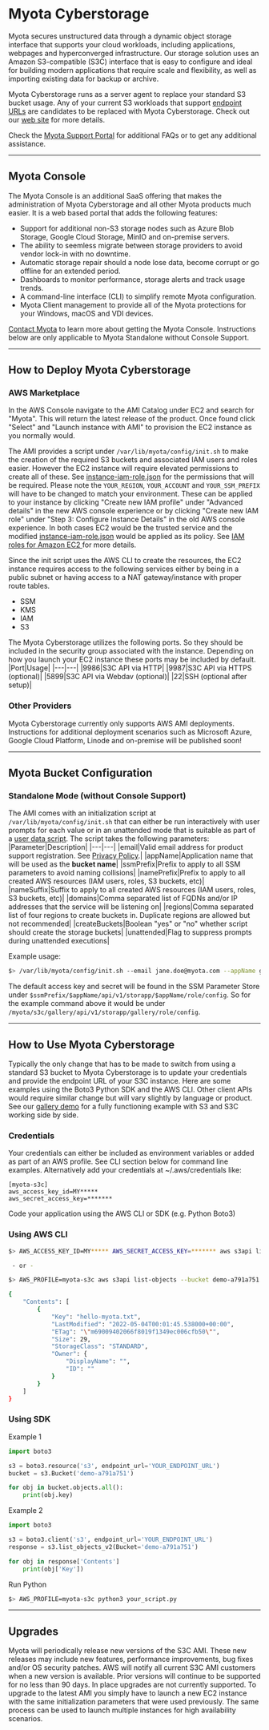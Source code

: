 # Myota Cyberstorage
Myota secures unstructured data through a dynamic object storage interface that supports your cloud workloads, including applications, webpages and hyperconverged infrastructure. Our storage solution uses an Amazon S3-compatible (S3C) interface that is easy to configure and ideal for building modern applications that require scale and flexibility, as well as importing existing data for backup or archive.

Myota Cyberstorage runs as a server agent to replace your standard S3 bucket usage. Any of your current S3 workloads that support [endpoint URLs](https://awscli.amazonaws.com/v2/documentation/api/latest/reference/index.html) are candidates to be replaced with Myota Cyberstorage. Check out our [web site](https://www.myota.io/myota-methodology/secure-data-storage-s3-buckets) for more details.

Check the [Myota Support Portal](https://myota.io/support) for additional FAQs or to get any additional assistance.

---

## Myota Console
The Myota Console is an additional SaaS offering that makes the administration of Myota Cyberstorage and all other Myota products much easier. It is a web based portal that adds the following features:
* Support for additional non-S3 storage nodes such as Azure Blob Storage, Google Cloud Storage, MinIO and on-premise servers.
* The ability to seemless migrate between storage providers to avoid vendor lock-in with no downtime.
* Automatic storage repair should a node lose data, become corrupt or go offline for an extended period.
* Dashboards to monitor performance, storage alerts and track usage trends.
* A command-line interface (CLI) to simplify remote Myota configuration.
* Myota Client management to provide all of the Myota protections for your Windows, macOS and VDI devices.

[Contact Myota](https://www.myota.io/contact) to learn more about getting the Myota Console. Instructions below are only applicable to Myota Standalone without Console Support.

---

## How to Deploy Myota Cyberstorage

### AWS Marketplace
In the AWS Console navigate to the AMI Catalog under EC2 and search for "Myota". This will return the latest release of the product. Once found click "Select" and "Launch instance with AMI" to provision the EC2 instance as you normally would.

The AMI provides a script under `/var/lib/myota/config/init.sh` to make the creation of the required S3 buckets and associated IAM users and roles easier. However the EC2 instance will require elevated permissions to create all of these. See [instance-iam-role.json](./aws-ami-config/instance-iam-role.json) for the permissions that will be required. Please note the `YOUR_REGION`, `YOUR_ACCOUNT` and `YOUR_SSM_PREFIX` will have to be changed to match your environment. These can be applied to your instance by clicking "Create new IAM profile" under "Advanced details" in the new AWS console experience or by clicking "Create new IAM role" under "Step 3: Configure Instance Details" in the old AWS console experience. In both cases EC2 would be the trusted service and the modified [instance-iam-role.json](./aws-ami-config/instance-iam-role.json) would be applied as its policy. See [IAM roles for Amazon EC2
](https://docs.aws.amazon.com/AWSEC2/latest/UserGuide/iam-roles-for-amazon-ec2.html) for more details.

Since the init script uses the AWS CLI to create the resources, the EC2 instance requires access to the following services either by being in a public subnet or having access to a NAT gateway/instance with proper route tables.
* SSM
* KMS
* IAM
* S3

The Myota Cyberstorage utilizes the following ports. So they should be included in the security group associated with the instance. Depending on how you launch your EC2 instance these ports may be included by default.
|Port|Usage|
|---|---|
|9986|S3C API via HTTP|
|9987|S3C API via HTTPS (optional)|
|5899|S3C API via Webdav (optional)|
|22|SSH (optional after setup)|

### Other Providers
Myota Cyberstorage currently only supports AWS AMI deployments. Instructions for additional deployment scenarios such as Microsoft Azure, Google Cloud Platform, Linode and on-premise will be published soon!

---

## Myota Bucket Configuration

### Standalone Mode (without Console Support)
The AMI comes with an initialization script at `/var/lib/myota/config/init.sh` that can either be run interactively with user prompts for each value or in an unattended mode that is suitable as part of a [user data script](https://docs.aws.amazon.com/AWSEC2/latest/UserGuide/user-data.html). The script takes the following parameters:
|Parameter|Description|
|---|---|
|email|Valid email address for product support registration. See [Privacy Policy](https://www.myota.io/privacy-policy).|
|appName|Application name that will be used as the **bucket name**|
|ssmPrefix|Prefix to apply to all SSM parameters to avoid naming collisions|
|namePrefix|Prefix to apply to all created AWS resources (IAM users, roles, S3 buckets, etc)|
|nameSuffix|Suffix to apply to all created AWS resources (IAM users, roles, S3 buckets, etc)|
|domains|Comma separated list of FQDNs and/or IP addresses that the service will be listening on|
|regions|Comma separated list of four regions to create buckets in. Duplicate regions are allowed but not recommended|
|createBuckets|Boolean "yes" or "no" whether script should create the storage buckets|
|unattended|Flag to suppress prompts during unattended executions|

Example usage:
```Bash
$> /var/lib/myota/config/init.sh --email jane.doe@myota.com --appName gallery-demo --ssmPrefix /myota/s3c --namePrefix myota-s3c --nameSuffix gallery --domains mys3c.myota.cloud,127.0.0.1 --regions us-east-1,us-east-2,us-west-1,us-west-2 --createBuckets yes --unattended
```

The default access key and secret will be found in the SSM Parameter Store under `$ssmPrefix/$appName/api/v1/storapp/$appName/role/config`. So for the example command above it would be under `/myota/s3c/gallery/api/v1/storapp/gallery/role/config`.

---

## How to Use Myota Cyberstorage
Typically the only change that has to be made to switch from using a standard S3 bucket to Myota Cyberstorage is to update your credentials and provide the endpoint URL of your S3C instance. Here are some examples using the Boto3 Python SDK and the AWS CLI. Other client APIs would require similar change but will vary slightly by language or product. See our [gallery demo](./samples/gallery-demo/) for a fully functioning example with S3 and S3C working side by side.

### Credentials

Your credentials can either be included as environment variables or added as part of an AWS profile. See CLI section below for command line examples. Alternatively add your credentials at ~/.aws/credentials like:

```AWS
[myota-s3c]
aws_access_key_id=MY*****
aws_secret_access_key=*******
```
Code your application using the AWS CLI or SDK (e.g. Python Boto3)

### Using AWS CLI

```Bash
$> AWS_ACCESS_KEY_ID=MY***** AWS_SECRET_ACCESS_KEY=******* aws s3api list-objects --bucket demo-a791a751 --endpoint-url YOUR_ENDPOINT_URL

 - or -

$> AWS_PROFILE=myota-s3c aws s3api list-objects --bucket demo-a791a751 --endpoint-url YOUR_ENDPOINT_URL

{
    "Contents": [
        {
            "Key": "hello-myota.txt",
            "LastModified": "2022-05-04T00:01:45.538000+00:00",
            "ETag": "\"m69009402066f8019f1349ec006cfb50\"",
            "Size": 29,
            "StorageClass": "STANDARD",
            "Owner": {
                "DisplayName": "",
                "ID": ""
            }
        }
    ]
}
```

### Using SDK

Example 1

```Python
import boto3

s3 = boto3.resource('s3', endpoint_url='YOUR_ENDPOINT_URL')
bucket = s3.Bucket('demo-a791a751')

for obj in bucket.objects.all():
    print(obj.key)
```

Example 2

```Python
import boto3

s3 = boto3.client('s3', endpoint_url='YOUR_ENDPOINT_URL')
response = s3.list_objects_v2(Bucket='demo-a791a751')

for obj in response['Contents']
    print(obj['Key'])
```

Run Python

```Bash
$> AWS_PROFILE=myota-s3c python3 your_script.py
```

---

## Upgrades
Myota will periodically release new versions of the S3C AMI. These new releases may include new features, performance improvements, bug fixes and/or OS security patches. AWS will notify all current S3C AMI customers when a new version is available. Prior versions will continue to be supported for no less than 90 days. In place upgrades are not currently supported. To upgrade to the latest AMI you simply have to launch a new EC2 instance with the same initialization parameters that were used previously. The same process can be used to launch multiple instances for high availability scenarios.
